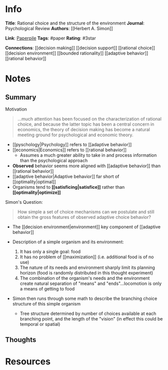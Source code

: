 # Info
**Title**: Rational choice and the structure of the environment
**Journal**: Psychological Review
**Authors**: [[Herbert A. Simon]]

**Link**: [Paperpile](chrome-extension://bomfdkbfpdhijjbeoicnfhjbdhncfhig/view.html?mp=sEpvSkig)
**Tags**: #paper
**Rating**: #3star 

**Connections**:
[[decision making]]
[[decision support]]
[[rational choice]]
[[decision environment]]
[[bounded rationality]]
[[adaptive behavior]]
[[rational behavior]]


# Notes
## Summary
Motivation
>...much  attention  has  been  focused  on  the characterization  of  rational  choice,  and because  the latter  topic  has  been  a  central  concern  in  economics,  the  theory of decision  making  has  become  a  natural meeting  ground   for   psychological   and economic  theory.

- [[pyschology|Psychology]] refers to [[adaptive behavior]]
- [[economics|Economics]] refers to [[rational behavior]]
	- Assumes a much greater ability to take in and process information than the psychological approach
- **Observed** behavior seems more aligned with [[adaptive behavior]] than [[rational behavior]]
- [[adaptive behavior|Adaptive behavior]] far short of [[optimality|optimal]]
- Organisms tend to **[[satisficing|satisfice]]** rather than **[[optimality|optimize]]**

Simon's Question:
> How simple a set of choice mechanisms can we  postulate  and  still  obtain  the  gross features  of  observed adaptive  choice  behavior?

- The [[decision environment|environment]] key component of [[adaptive behavior]]
- Description of a simple organism and its environment:
	1. It has only a single goal: food
	2. It has no problem of [[maximization]] (i.e. additional food is of no use)
	3. The nature of its needs and environment sharply limit its planning horizon (food is randomly distributed in this thought experiment)
	4. The combination of the organism's needs and the environment create natural separation of "means" and "ends"...locomotion is only a means of getting to food

- Simon then runs through some math to describe the branching choice structure of this simple organism
	- Tree structure determined by number of choices available at each branching point, and the length of the "vision" (in effect this could be temporal or spatial)

## Thoughts


# Resources

